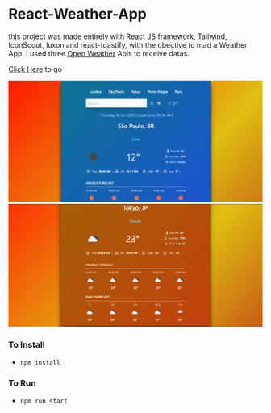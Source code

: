 # React-Weather-App

this project was made entirely with React JS framework, Tailwind, IconScout, luxon and react-toastify, with the obective to mad a Weather App. I used three [Open Weather](https://openweathermap.org) Apis to receive datas.

[Click Here](https://edr-weather-app.netlify.app) to go

![App Images](/src/assets/1.png) 
![App Images](/src/assets/2.png) 









### To Install
- `npm install`

### To Run
- `npm run start`